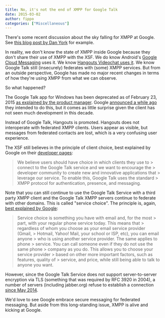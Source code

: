 ```yaml
---
title: No, it's not the end of XMPP for Google Talk
date: 2015-03-02
author: fippo
categories: ["Miscellaneous"]
---
```


There's some recent discussion about the sky falling for XMPP at Google. See [this blog post by Dan York](http://www.disruptivetelephony.com/2015/02/google-finally-kills-off-googletalk-and-xmpp-jabber-integration.html) for example.

In reality, we don't know the state of XMPP inside Google because they don't share their use of XMPP with the XSF. We do know Android's [Google Cloud Messaging](https://developer.android.com/google/gcm/ccs.html) uses it. We know [Hangouts Videochat uses it](http://juberti.blogspot.com/2011/07/hangouts-mailbag.html). We know Google Talk still (insecurely) federates with (some) XMPP services. But from an outside perspective, Google has made no major recent changes in terms of how they're using XMPP from what we can observe.

So what happened?

The Google Talk app for Windows has been deprecated as of February 23, 2015 [as explained by the product manager](https://plus.google.com/+MayurKamat/posts/ETBvtp9VYav). Google [announced a while ago](http://googleappsupdates.blogspot.ca/2014/10/notification-re-google-talk-app-for.html) they intended to do this, but it comes as little surprise given the client has not seen much development in this decade.

Instead of Google Talk, Hangouts is promoted. Hangouts does not interoperate with federated XMPP clients. Users appear as visible, but messages from federated contacts are lost, which is a very confusing user experience.

The XSF still believes in the principle of client choice, best explained by Google on their [developer pages](https://developers.google.com/talk/open_communications):

> We believe users should have choice in which clients they use to > connect to the Google Talk service and we want to encourage the > developer community to create new and innovative applications that > leverage our service. To enable this, Google Talk uses the standard > XMPP protocol for authentication, presence, and messaging.

Note that you can still continue to use the Google Talk Service with a third party XMPP client and the Google Talk XMPP servers continue to federate with other domains.   This is called "service choice". The principle is, again, [best explained by Google](https://developers.google.com/talk/open_communications#service_1):

> Service choice is something you have with email and, for the most > part, with your regular phone service today. This means that > regardless of whom you choose as your email service provider (Gmail, > Hotmail, Yahoo! Mail, your school or ISP, etc), you can email anyone > who is using another service provider. The same applies to phone > service. You can call someone even if they do not use the same phone > company as you do. This allows you to choose your service provider > based on other more important factors, such as features, quality of > service, and price, while still being able to talk to anyone you want.

However, since the Google Talk Service does not support server-to-server encryption via TLS (something that was required by RFC 3920 in 2004), a number of servers (including jabber.org) refuse to establish a connection [since May 2014](https://xmpp.org/2014/05/happy-encrypted-network/).

We'd love to see Google embrace secure messaging for federated messaging. But aside from this long-standing issue, XMPP is alive and kicking at Google.
